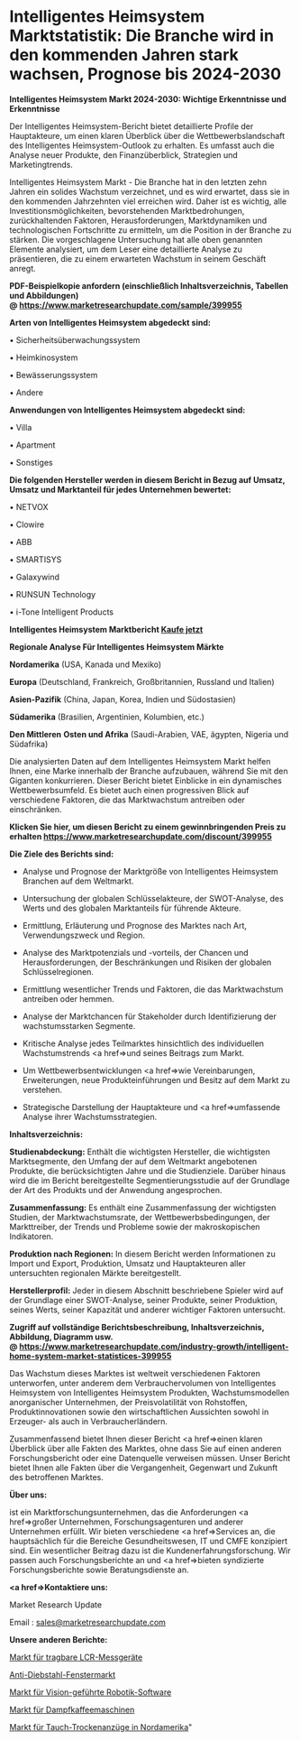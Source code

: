 # Intelligentes Heimsystem Marktstatistik: Die Branche wird in den kommenden Jahren stark wachsen, Prognose bis 2024-2030

<strong>Intelligentes Heimsystem Markt 2024-2030: Wichtige Erkenntnisse und Erkenntnisse</strong>

Der Intelligentes Heimsystem-Bericht bietet detaillierte Profile der Hauptakteure, um einen klaren Überblick über die Wettbewerbslandschaft des Intelligentes Heimsystem-Outlook zu erhalten. Es umfasst auch die Analyse neuer Produkte, den Finanzüberblick, Strategien und Marketingtrends.

Intelligentes Heimsystem Markt - Die Branche hat in den letzten zehn Jahren ein solides Wachstum verzeichnet, und es wird erwartet, dass sie in den kommenden Jahrzehnten viel erreichen wird. Daher ist es wichtig, alle Investitionsmöglichkeiten, bevorstehenden Marktbedrohungen, zurückhaltenden Faktoren, Herausforderungen, Marktdynamiken und technologischen Fortschritte zu ermitteln, um die Position in der Branche zu stärken. Die vorgeschlagene Untersuchung hat alle oben genannten Elemente analysiert, um dem Leser eine detaillierte Analyse zu präsentieren, die zu einem erwarteten Wachstum in seinem Geschäft anregt.

<strong><b>PDF-Beispielkopie anfordern (einschließlich Inhaltsverzeichnis, Tabellen und Abbildungen) @ </b></strong><strong><a href=https://www.marketresearchupdate.com/sample/399955><strong>https://www.marketresearchupdate.com/sample/399955</u></a></strong></strong>

<strong>Arten von Intelligentes Heimsystem abgedeckt sind:</strong>

• Sicherheitsüberwachungssystem

• Heimkinosystem

• Bewässerungssystem

• Andere

<strong>Anwendungen von Intelligentes Heimsystem abgedeckt sind:</strong>

• Villa

• Apartment

• Sonstiges

<strong>Die folgenden Hersteller werden in diesem Bericht in Bezug auf Umsatz, Umsatz und Marktanteil für jedes Unternehmen bewertet:</strong>

• NETVOX

• Clowire

• ABB

• SMARTISYS

• Galaxywind

• RUNSUN Technology

• i-Tone Intelligent Products

<strong>Intelligentes Heimsystem Marktbericht <a href=https://www.marketresearchupdate.com/buynow/399955>Kaufe jetzt</a></strong>

<strong>Regionale Analyse Für Intelligentes Heimsystem Märkte</strong>

<strong>Nordamerika</strong> (USA, Kanada und Mexiko)

<strong>Europa</strong> (Deutschland, Frankreich, Großbritannien, Russland und Italien)

<strong>Asien-Pazifik</strong> (China, Japan, Korea, Indien und Südostasien)

<strong>Südamerika</strong> (Brasilien, Argentinien, Kolumbien, etc.)

<strong>Den Mittleren</strong> <strong>Osten und Afrika</strong> (Saudi-Arabien, VAE, ägypten, Nigeria und Südafrika)

Die analysierten Daten auf dem Intelligentes Heimsystem Markt helfen Ihnen, eine Marke innerhalb der Branche aufzubauen, während Sie mit den Giganten konkurrieren. Dieser Bericht bietet Einblicke in ein dynamisches Wettbewerbsumfeld. Es bietet auch einen progressiven Blick auf verschiedene Faktoren, die das Marktwachstum antreiben oder einschränken.

<strong>Klicken Sie hier, um diesen Bericht zu einem gewinnbringenden Preis zu erhalten
</strong><strong><a href=https://www.marketresearchupdate.com/discount/399955>https://www.marketresearchupdate.com/discount/399955</b></u></strong></a>

<strong>Die Ziele des Berichts sind:</strong>

- Analyse und Prognose der Marktgröße von Intelligentes Heimsystem Branchen auf dem Weltmarkt.

- Untersuchung der globalen Schlüsselakteure, der SWOT-Analyse, des Werts und des globalen Marktanteils für führende Akteure.

- Ermittlung, Erläuterung und Prognose des Marktes nach Art, Verwendungszweck und Region.

- Analyse des Marktpotenzials und -vorteils, der Chancen und Herausforderungen, der Beschränkungen und Risiken der globalen Schlüsselregionen.

- Ermittlung wesentlicher Trends und Faktoren, die das Marktwachstum antreiben oder hemmen.

- Analyse der Marktchancen für Stakeholder durch Identifizierung der wachstumsstarken Segmente.

- Kritische Analyse jedes Teilmarktes hinsichtlich des individuellen Wachstumstrends <a href=>und</a> seines Beitrags zum Markt.

- Um Wettbewerbsentwicklungen <a href=>wie</a> Vereinbarungen, Erweiterungen, neue Produkteinführungen und Besitz auf dem Markt zu verstehen.

- Strategische Darstellung der Hauptakteure und <a href=>umfas</a>sende Analyse ihrer Wachstumsstrategien.

<strong>Inhaltsverzeichnis:</strong>

<strong>Studienabdeckung:</strong> Enthält die wichtigsten Hersteller, die wichtigsten Marktsegmente, den Umfang der auf dem Weltmarkt angebotenen Produkte, die berücksichtigten Jahre und die Studienziele. Darüber hinaus wird die im Bericht bereitgestellte Segmentierungsstudie auf der Grundlage der Art des Produkts und der Anwendung angesprochen.

<strong>Zusammenfassung:</strong> Es enthält eine Zusammenfassung der wichtigsten Studien, der Marktwachstumsrate, der Wettbewerbsbedingungen, der Markttreiber, der Trends und Probleme sowie der makroskopischen Indikatoren.

<strong>Produktion nach Regionen:</strong> In diesem Bericht werden Informationen zu Import und Export, Produktion, Umsatz und Hauptakteuren aller untersuchten regionalen Märkte bereitgestellt.

<strong>Herstellerprofil:</strong> Jeder in diesem Abschnitt beschriebene Spieler wird auf der Grundlage einer SWOT-Analyse, seiner Produkte, seiner Produktion, seines Werts, seiner Kapazität und anderer wichtiger Faktoren untersucht.

<strong><b>Zugriff auf vollständige Berichtsbeschreibung, Inhaltsverzeichnis, Abbildung, Diagramm usw. @ </b></strong><strong><a href=https://www.marketresearchupdate.com/industry-growth/intelligent-home-system-market-statistices-399955>https://www.marketresearchupdate.com/industry-growth/intelligent-home-system-market-statistices-399955</a></strong>

Das Wachstum dieses Marktes ist weltweit verschiedenen Faktoren unterworfen, unter anderem dem Verbrauchervolumen von Intelligentes Heimsystem von Intelligentes Heimsystem Produkten, Wachstumsmodellen anorganischer Unternehmen, der Preisvolatilität von Rohstoffen, Produktinnovationen sowie den wirtschaftlichen Aussichten sowohl in Erzeuger- als auch in Verbraucherländern.

Zusammenfassend bietet Ihnen dieser Bericht <a href=>einen</a> klaren Überblick über alle Fakten des Marktes, ohne dass Sie auf einen anderen Forschungsbericht oder eine Datenquelle verweisen müssen. Unser Bericht bietet Ihnen alle Fakten über die Vergangenheit, Gegenwart und Zukunft des betroffenen Marktes.

<strong>Über uns:</strong>

 ist ein Marktforschungsunternehmen, das die Anforderungen <a href=>großer</a> Unternehmen, Forschungsagenturen und anderer Unternehmen erfüllt. Wir bieten verschiedene <a href=>Services</a> an, die hauptsächlich für die Bereiche Gesundheitswesen, IT und CMFE konzipiert sind. Ein wesentlicher Beitrag dazu ist die Kundenerfahrungsforschung. Wir passen auch Forschungsberichte an und <a href=>bieten</a> syndizierte Forschungsberichte sowie Beratungsdienste an.

<strong><a href=>Kontaktiere uns:</a></strong>

Market Research Update

Email : sales@marketresearchupdate.com

<strong>Unsere anderen Berichte:</strong>

<a href=https://www.linkedin.com/pulse/handheld-lcr-meters-market-2023-latest-trending>Markt für tragbare LCR-Messgeräte</a>

<a href=https://www.linkedin.com/pulse/anti-theft-window-market-size-set-grow-remarkable>Anti-Diebstahl-Fenstermarkt</a>

<a href=https://www.linkedin.com/pulse/vision-guided-robotics-software-market-outlooks>Markt für Vision-geführte Robotik-Software</a>

<a href=https://www.linkedin.com/pulse/steam-coffee-machine-market-outlooks>Markt für Dampfkaffeemaschinen</a>

<a href=https://www.linkedin.com/pulse/north-america-diving-drysuits-market-2023-pointing>Markt für Tauch-Trockenanzüge in Nordamerika</a>"
